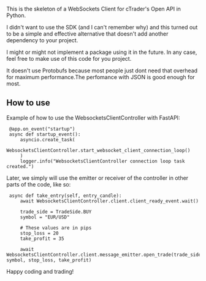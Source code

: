 This is the skeleton of a WebSockets Client for cTrader's Open API in Python. 

I didn't want to use the SDK (and I can't remember why) and this turned out to be a simple and effective alternative that doesn't add another dependency to your project.

I might or might not implement a package using it in the future. In any case, feel free to make use of this code for you project.

It doesn't use Protobufs because most people just dont need that overhead for maximum performance.The perfomance with JSON is good enough for most.

## How to use

Example of how to use the WebsocketsClientController with FastAPI:

     @app.on_event("startup")
     async def startup_event():
         asyncio.create_task(
             WebsocketsClientController.start_websocket_client_connection_loop()
         )
         logger.info("WebsocketsClientController connection loop task created.")

Later, we simply will use the emitter or receiver of the controller in other parts of the code, like so:

     async def take_entry(self, entry_candle):
         await WebsocketsClientController.client.client_ready_event.wait()

         trade_side = TradeSide.BUY
         symbol = "EUR/USD"

         # These values are in pips
         stop_loss = 20
         take_profit = 35

         await WebsocketsClientController.client.message_emitter.open_trade(trade_side, symbol, stop_loss, take_profit)

Happy coding and trading!
